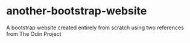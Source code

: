 # another-bootstrap-website
A bootstrap website created entirely from scratch using two references from The Odin Project
